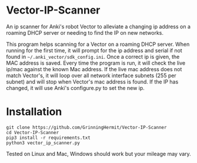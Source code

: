# Vector-IP-Scanner
An ip scanner for Anki's robot Vector to alleviate a changing ip address on a roaming DHCP server or needing to find the IP on new networks.

This program helps scanning for a Vector on a roaming DHCP server. When running for the first time, it will prompt for the ip address and serial if not found in `~/.anki_vector/sdk_config.ini`. Once a correct ip is given, the MAC address is saved. Every time the program is run, it will check the live ip/mac against the known Mac address. If the live mac address does not match Vector's, it will loop over all network interface subnets (255 per subnet) and will stop when Vector's mac address is found. If the IP has changed, it will use Anki's configure.py to set the new ip. 



# Installation

```
git clone https://github.com/GrinningHermit/Vector-IP-Scanner
cd Vector-IP-Scanner
pip3 install -r requirements.txt
python3 vector_ip_scanner.py

```

Tested on Linux and Mac, Windows should work but your mileage may vary.
